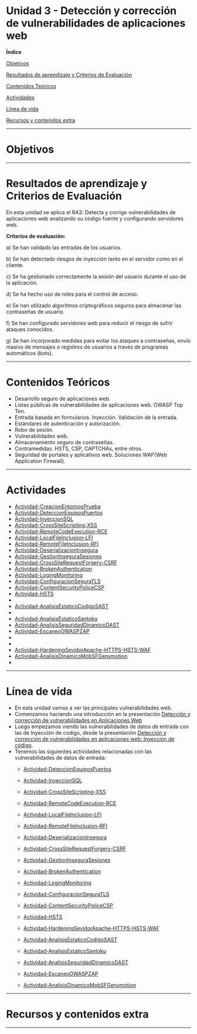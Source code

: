 # Unidad 3 - Detección y corrección de vulnerabilidades de aplicaciones web

**Índice**

[Objetivos](#objetivos)

[Resultados de aprendizaje y Criterios de Evaluación](#resultados-de-aprendizaje-y-criterios-de-evaluación)

[Contenidos Teóricos](#contenidos-teóricos)

[Actividades](#actividades)

[Línea de vida](#línea-de-vida)

[Recursos y contenidos extra](#recursos-y-contenidos-extra)

---
# Objetivos

---

# Resultados de aprendizaje y Criterios de Evaluación

En esta unidad se aplica el RA3: Detecta y corrige vulnerabilidades de aplicaciones web analizando su código fuente y configurando servidores web.

**Criterios de evaluación:**

a)	Se han validado las entradas de los usuarios.

b)	Se han detectado riesgos de inyección tanto en el servidor como en el cliente.

c)	Se ha gestionado correctamente la sesión del usuario durante el uso de la aplicación.

d)	Se ha hecho uso de roles para el control de acceso.

e)	Se han utilizado algoritmos criptográficos seguros para almacenar las contraseñas de usuario.

f)	Se han configurado servidores web para reducir el riesgo de sufrir ataques conocidos.

g)	Se han incorporado medidas para evitar los ataques a contraseñas, envío masivo de mensajes o registros de usuarios a través de programas automáticos (bots).


---
# Contenidos Teóricos

- Desarrollo seguro de aplicaciones web.
- Listas públicas de vulnerabilidades de aplicaciones web. OWASP Top Ten.
- Entrada basada en formularios. Inyección. Validación de la entrada.
- Estándares de autenticación y autorización.
- Robo de sesión.
- Vulnerabilidades web.
- Almacenamiento seguro de contraseñas.
- Contramedidas. HSTS, CSP, CAPTCHAs, entre otros.
- Seguridad de portales y aplicativos web. Soluciones WAF(Web Application Firewall).


---
# Actividades

- [Actividad-CreacionEntornosPrueba](./Actividad-CreacionEntornoPrueba/README.md)
- [Actividad-DeteccionEquiposPuertos](Actividad-DeteccionEquiposPuertos/README.md)
- [Actividad-InyeccionSQL](Actividad-InyeccionSQL/README.md)
- [Actividad-CrossSiteScripting-XSS](Actividad-CrossSiteScripting-XSS/README.md)
- [Actividad-RemoteCodeExecution-RCE](Actividad-RemoteCodeExecution-RCE/README.md)
- [Actividad-LocalFileInclusion-LFI](Actividad-LocalFileInclusion-LFI/README.md)
- [Actividad-RemoteFileInclusion-RFI](Actividad-RemoteFileInclusion-RFI/README.md)
- [Actividad-DeserializacionInsegura](Actividad-DeserializacionInsegura/README.md)
- [Actividad-GestionInseguraSesiones](Actividad-GestionInseguraSesiones/README.md)
- [Actividad-CrossSiteRequestForgery-CSRF](Actividad-CrossSiteRequestForgery-CSRF/README.md)
- [Actividad-BrokenAuthentication](Actividad-BrokenAuthentication/README.md)
- [Actividad-LogingMonitoring](Actividad-LogingMonitoring/README.md)
- [Actividad-ConfiguracionSeguraTLS](Actividad-ConfiguracionSeguraTLS/README.md)
- [Actividad-ContentSecurityPoliceCSP](Actividad-ContentSecurityPoliceCSP/README.md)
- [Actividad-HSTS](Actividad-HSTS/README.md)
- [](/README.md)
- [Actividad-AnalisisEstaticoCodigoSAST](Actividad-AnalisisEstaticoCodigoSAST/README.md)
- [](/README.md)
- [Actividad-AnalisisEstaticoSantoku](Actividad-AnalisisEstaticoSantoku/README.md)
- [Actividad-AnalisisSeguridadDinamicoDAST](Actividad-AnalisisSeguridadDinamicoDAST/README.md)
- [Actividad-EscaneoOWASPZAP](Actividad-EscaneoOWASPZAP/README.md)
- [](/README.md)
- [](/README.md)
- [Actividad-HardeningSevidorApache-HTTPS-HSTS-WAF](Actividad-HardeningSevidorApache-HTTPS-HSTS-WAF/README.md)
- [Actividad-AnalisisDinamicoMobSFGenymotion](Actividad-AnalisisDinamicoMobSFGenymotion/README.md)
- [](/README.md)


---

# Línea de vida
- En esta unidad vamos a ver las principales vulnerabilidades web.
- Comenzamos haciendo una introducción en la presentación [Detección y corrección de vulnerabilidades en Aplicaciones Web](./ContenidosTeoricos/PPSUnidad3-DeteccionCorrecionVulnerabilidadesWeb.pdf)
- Luego empezamos viendo las vulnerabilidades de datos de entrada con las de Inyección de codigo, desde la presentación [Detección y corrección de vulnerabilidades en aplicaciones web: Inyección de código](./ContenidosTeoricos/PPSUnidad3-VulnerabilidadesInyeccionCodigo.pdf).
- Tenemos las siguientes actividades relacionadas con las vulnerabilidades de datos de entrada:
    - [Actividad-DeteccionEquiposPuertos](Actividad-DeteccionEquiposPuertos/README.md)
    - [Actividad-InyeccionSQL](Actividad-InyeccionSQL/README.md)
    - [Actividad-CrossSiteScripting-XSS](Actividad-CrossSiteScripting-XSS/README.md)
    - [Actividad-RemoteCodeExecution-RCE](Actividad-RemoteCodeExecution-RCE/README.md)
    - [Actividad-LocalFileInclusion-LFI](Actividad-LocalFileInclusion-LFI/README.md)
    - [Actividad-RemoteFileInclusion-RFI](Actividad-RemoteFileInclusion-RFI/README.md)
    - [Actividad-DeserializacionInsegura](Actividad-DeserializacionInsegura/README.md)
    - [Actividad-CrossSiteRequestForgery-CSRF](Actividad-CrossSiteRequestForgery-CSRF/README.md)



    - [Actividad-GestionInseguraSesiones](Actividad-GestionInseguraSesiones/README.md)
    - [Actividad-BrokenAuthentication](Actividad-BrokenAuthentication/README.md)
    - [Actividad-LogingMonitoring](Actividad-LogingMonitoring/README.md)
    - [Actividad-ConfiguracionSeguraTLS](Actividad-ConfiguracionSeguraTLS/README.md)
    - [Actividad-ContentSecurityPoliceCSP](Actividad-ContentSecurityPoliceCSP/README.md)
    - [Actividad-HSTS](Actividad-HSTS/README.md)
    - [Actividad-HardeningSevidorApache-HTTPS-HSTS-WAF](Actividad-HardeningSevidorApache-HTTPS-HSTS-WAF/README.md)


    - [Actividad-AnalisisEstaticoCodigoSAST](Actividad-AnalisisEstaticoCodigoSAST/README.md)
    - [Actividad-AnalisisEstaticoSantoku](Actividad-AnalisisEstaticoSantoku/README.md)
    - [Actividad-AnalisisSeguridadDinamicoDAST](Actividad-AnalisisSeguridadDinamicoDAST/README.md)
    - [Actividad-EscaneoOWASPZAP](Actividad-EscaneoOWASPZAP/README.md)
    - [Actividad-AnalisisDinamicoMobSFGenymotion](Actividad-AnalisisDinamicoMobSFGenymotion/README.md)

---

# Recursos y contenidos extra
---

